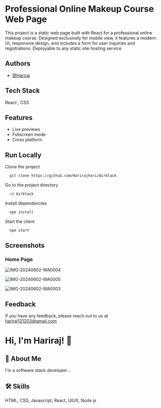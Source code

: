 
# Professional Online Makeup Course Web Page

This project is a static web page built with React for a professional online makeup course. Designed exclusively for mobile view, it features a modern UI, responsive design, and includes a form for user inquiries and registrations. Deployable to any static site hosting service.
## Authors

- [@Hariraj](https://github.com/Harirajhari)


## Tech Stack

 React , CSS




## Features

- Live previews
- Fullscreen mode
- Cross platform


## Run Locally

Clone the project

```bash
  git clone https://github.com/Harirajhari/Airblack
```

Go to the project directory

```bash
  cd Airblack
```

Install dependencies

```bash
  npm install
```

Start the client

```bash
  npm start
```



## Screenshots

### Home Page
![IMG-20240602-WA0004](https://github.com/Harirajhari/Airblack/assets/140044598/42be1923-d800-49d4-bb19-3912f5de07fc)


![IMG-20240602-WA0005](https://github.com/Harirajhari/Airblack/assets/140044598/ae054b26-34d6-4d56-b7a8-121fbc73528c)


![IMG-20240602-WA0003](https://github.com/Harirajhari/Airblack/assets/140044598/3dfaff91-7fa6-4863-b91f-58bef598adf5)


## Feedback

If you have any feedback, please reach out to us at hariraj121203@gmail.com


# Hi, I'm Hariraj! 👋


## 🚀 About Me
I'm a software stack developer...


## 🛠 Skills
HTML, CSS, Javascript, React, UIUX, Node js

